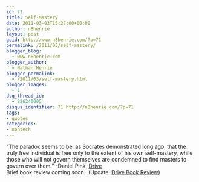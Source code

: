 ```yaml
---
id: 71
title: Self-Mastery
date: 2011-03-03T15:27:00+00:00
author: n8henrie
layout: post
guid: http://www.n8henrie.com/?p=71
permalink: /2011/03/self-mastery/
blogger_blog:
  - www.n8henrie.com
blogger_author:
  - Nathan Henrie
blogger_permalink:
  - /2011/03/self-mastery.html
blogger_images:
  - 1
dsq_thread_id:
  - 826240005
disqus_identifier: 71 http://n8henrie.com/?p=71
tags:
- quotes
categories:
- nontech
---
```

<div>
  “The paradox seems to be, as Socrates demonstrated long ago, that the truly free individual is free only to the extent of his own self-mastery, while those who will not govern themselves are condemned to find masters to govern over them.” -Daniel Pink, <span style="text-decoration: underline;"><a href="http://www.amazon.com/Drive-Surprising-Truth-About-Motivates/dp/1594488843/ref=sr_1_1?ie=UTF8&s=books&qid=1299165946&sr=1-1">Drive</a></span><br />Brief book review coming soon.  (Update: <a href="http://www.n8henrie.com/2011/03/book-review-drive-daniel-pink/" target="_blank">Drive Book Review</a>)
</div>

<div>
</div>
